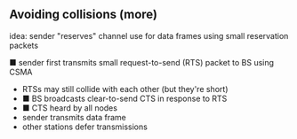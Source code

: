 ## Avoiding collisions (more)

idea: sender "reserves" channel use for data frames using small reservation packets

■ sender first transmits small request-to-send (RTS) packet to BS using CSMA

*  RTSs may still collide with each other (but they're short)
* ■ BS broadcasts clear-to-send CTS in response to RTS
* ■ CTS heard by all nodes
*  sender transmits data frame
*  other stations defer transmissions



